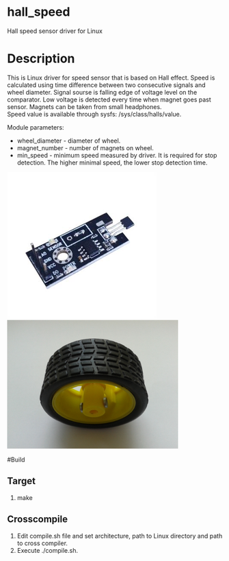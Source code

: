 # hall_speed
Hall speed sensor driver for Linux

# Description

This is Linux driver for speed sensor that is based on Hall effect.
Speed is calculated using time difference between two consecutive signals and wheel diameter. Signal sourse is falling edge of voltage level on the comparator. Low voltage is detected every time when magnet goes past sensor. Magnets can be taken from small headphones.  
Speed value is available through sysfs: /sys/class/halls/value.  

Module parameters:  
- wheel_diameter - diameter of wheel.  
- magnet_number - number of magnets on wheel.  
- min_speed - minimum speed measured by driver. It is required for stop detection. The higher minimal speed, the lower stop detection time.  

<img src="presentation/hall_sensor.jpg">

<img src="presentation/wheel_with_magnets.jpg" width="400">

#Build
## Target
1. make
## Crosscompile
1. Edit compile.sh file and set architecture, path to Linux directory and path
to cross compiler.
2. Execute ./compile.sh.
